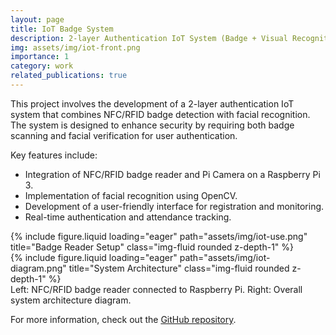 ```yaml
---
layout: page
title: IoT Badge System
description: 2-layer Authentication IoT System (Badge + Visual Recognition)
img: assets/img/iot-front.png
importance: 1
category: work
related_publications: true
---
```


This project involves the development of a 2-layer authentication IoT system that combines NFC/RFID badge detection with facial recognition. The system is designed to enhance security by requiring both badge scanning and facial verification for user authentication.

Key features include:

- Integration of NFC/RFID badge reader and Pi Camera on a Raspberry Pi 3.
- Implementation of facial recognition using OpenCV.
- Development of a user-friendly interface for registration and monitoring.
- Real-time authentication and attendance tracking.

<div class="row">
  <div class="col-sm mt-3 mt-md-0">
    {% include figure.liquid loading="eager" path="assets/img/iot-use.png" title="Badge Reader Setup" class="img-fluid rounded z-depth-1" %}
  </div>
  <div class="col-sm mt-3 mt-md-0">
    {% include figure.liquid loading="eager" path="assets/img/iot-diagram.png" title="System Architecture" class="img-fluid rounded z-depth-1" %}
  </div>
</div>
<div class="caption">
  Left: NFC/RFID badge reader connected to Raspberry Pi. Right: Overall system architecture diagram.
</div>

For more information, check out the [GitHub repository](https://github.com/nhathuy25/iot-badge-system).
